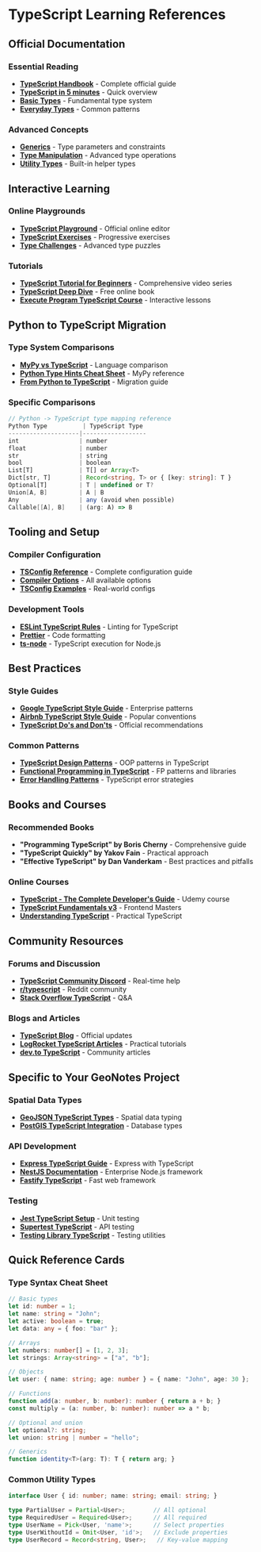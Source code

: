 # TypeScript Learning References

## Official Documentation

### Essential Reading
- **[TypeScript Handbook](https://www.typescriptlang.org/docs/)** - Complete official guide
- **[TypeScript in 5 minutes](https://www.typescriptlang.org/docs/handbook/typescript-in-5-minutes.html)** - Quick overview
- **[Basic Types](https://www.typescriptlang.org/docs/handbook/2/basic-types.html)** - Fundamental type system
- **[Everyday Types](https://www.typescriptlang.org/docs/handbook/2/everyday-types.html)** - Common patterns

### Advanced Concepts
- **[Generics](https://www.typescriptlang.org/docs/handbook/2/generics.html)** - Type parameters and constraints
- **[Type Manipulation](https://www.typescriptlang.org/docs/handbook/2/types-from-types.html)** - Advanced type operations
- **[Utility Types](https://www.typescriptlang.org/docs/handbook/utility-types.html)** - Built-in helper types

## Interactive Learning

### Online Playgrounds
- **[TypeScript Playground](https://www.typescriptlang.org/play)** - Official online editor
- **[TypeScript Exercises](https://typescript-exercises.github.io/)** - Progressive exercises
- **[Type Challenges](https://github.com/type-challenges/type-challenges)** - Advanced type puzzles

### Tutorials
- **[TypeScript Tutorial for Beginners](https://www.youtube.com/watch?v=BwuLxPH8IDs)** - Comprehensive video series
- **[TypeScript Deep Dive](https://basarat.gitbook.io/typescript/)** - Free online book
- **[Execute Program TypeScript Course](https://www.executeprogram.com/courses/typescript)** - Interactive lessons

## Python to TypeScript Migration

### Type System Comparisons
- **[MyPy vs TypeScript](https://blog.logrocket.com/comparing-typescript-and-python/)** - Language comparison
- **[Python Type Hints Cheat Sheet](https://mypy.readthedocs.io/en/stable/cheat_sheet_py3.html)** - MyPy reference
- **[From Python to TypeScript](https://www.python-to-typescript.com/)** - Migration guide

### Specific Comparisons
```typescript
// Python -> TypeScript type mapping reference
Python Type          | TypeScript Type
--------------------|------------------
int                 | number
float               | number  
str                 | string
bool                | boolean
List[T]             | T[] or Array<T>
Dict[str, T]        | Record<string, T> or { [key: string]: T }
Optional[T]         | T | undefined or T?
Union[A, B]         | A | B
Any                 | any (avoid when possible)
Callable[[A], B]    | (arg: A) => B
```

## Tooling and Setup

### Compiler Configuration
- **[TSConfig Reference](https://www.typescriptlang.org/tsconfig)** - Complete configuration guide
- **[Compiler Options](https://www.typescriptlang.org/docs/handbook/compiler-options.html)** - All available options
- **[TSConfig Examples](https://github.com/microsoft/TypeScript/tree/main/tests/baselines/reference/config)** - Real-world configs

### Development Tools
- **[ESLint TypeScript Rules](https://typescript-eslint.io/)** - Linting for TypeScript
- **[Prettier](https://prettier.io/)** - Code formatting
- **[ts-node](https://github.com/TypeStrong/ts-node)** - TypeScript execution for Node.js

## Best Practices

### Style Guides
- **[Google TypeScript Style Guide](https://google.github.io/styleguide/tsguide.html)** - Enterprise patterns
- **[Airbnb TypeScript Style Guide](https://github.com/airbnb/javascript/tree/master/packages/eslint-config-airbnb-typescript)** - Popular conventions
- **[TypeScript Do's and Don'ts](https://www.typescriptlang.org/docs/handbook/declaration-files/do-s-and-don-ts.html)** - Official recommendations

### Common Patterns
- **[TypeScript Design Patterns](https://refactoring.guru/design-patterns/typescript)** - OOP patterns in TypeScript
- **[Functional Programming in TypeScript](https://gcanti.github.io/fp-ts/)** - FP patterns and libraries
- **[Error Handling Patterns](https://blog.logrocket.com/error-handling-typescript-guide/)** - TypeScript error strategies

## Books and Courses

### Recommended Books
- **"Programming TypeScript" by Boris Cherny** - Comprehensive guide
- **"TypeScript Quickly" by Yakov Fain** - Practical approach
- **"Effective TypeScript" by Dan Vanderkam** - Best practices and pitfalls

### Online Courses
- **[TypeScript - The Complete Developer's Guide](https://www.udemy.com/course/typescript-the-complete-developers-guide/)** - Udemy course
- **[TypeScript Fundamentals v3](https://frontendmasters.com/courses/typescript-v3/)** - Frontend Masters
- **[Understanding TypeScript](https://www.udemy.com/course/understanding-typescript/)** - Practical TypeScript

## Community Resources

### Forums and Discussion
- **[TypeScript Community Discord](https://discord.gg/typescript)** - Real-time help
- **[r/typescript](https://www.reddit.com/r/typescript/)** - Reddit community
- **[Stack Overflow TypeScript](https://stackoverflow.com/questions/tagged/typescript)** - Q&A

### Blogs and Articles
- **[TypeScript Blog](https://devblogs.microsoft.com/typescript/)** - Official updates
- **[LogRocket TypeScript Articles](https://blog.logrocket.com/tag/typescript/)** - Practical tutorials
- **[dev.to TypeScript](https://dev.to/t/typescript)** - Community articles

## Specific to Your GeoNotes Project

### Spatial Data Types
- **[GeoJSON TypeScript Types](https://github.com/types/geojson)** - Spatial data typing
- **[PostGIS TypeScript Integration](https://github.com/types/pg)** - Database types

### API Development
- **[Express TypeScript Guide](https://expressjs.com/en/guide/typescript.html)** - Express with TypeScript
- **[NestJS Documentation](https://docs.nestjs.com/)** - Enterprise Node.js framework
- **[Fastify TypeScript](https://www.fastify.io/docs/latest/Reference/TypeScript/)** - Fast web framework

### Testing
- **[Jest TypeScript Setup](https://jestjs.io/docs/getting-started#using-typescript)** - Unit testing
- **[Supertest TypeScript](https://github.com/visionmedia/supertest)** - API testing
- **[Testing Library TypeScript](https://testing-library.com/docs/ecosystem-user-event/)** - Testing utilities

## Quick Reference Cards

### Type Syntax Cheat Sheet
```typescript
// Basic types
let id: number = 1;
let name: string = "John";
let active: boolean = true;
let data: any = { foo: "bar" };

// Arrays
let numbers: number[] = [1, 2, 3];
let strings: Array<string> = ["a", "b"];

// Objects
let user: { name: string; age: number } = { name: "John", age: 30 };

// Functions
function add(a: number, b: number): number { return a + b; }
const multiply = (a: number, b: number): number => a * b;

// Optional and union
let optional?: string;
let union: string | number = "hello";

// Generics
function identity<T>(arg: T): T { return arg; }
```

### Common Utility Types
```typescript
interface User { id: number; name: string; email: string; }

type PartialUser = Partial<User>;        // All optional
type RequiredUser = Required<User>;      // All required  
type UserName = Pick<User, 'name'>;      // Select properties
type UserWithoutId = Omit<User, 'id'>;   // Exclude properties
type UserRecord = Record<string, User>;   // Key-value mapping
```